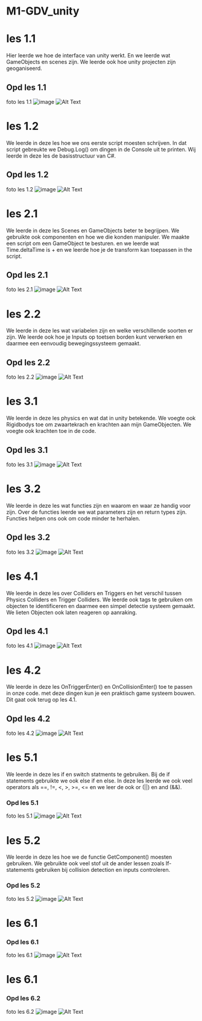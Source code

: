 # M1-GDV_unity
# les 1.1
Hier leerde we hoe de interface van unity werkt.
En we leerde wat GameObjects en scenes zijn.
We leerde ook hoe unity projecten zijn geoganiseerd.

## Opd les 1.1
foto les 1.1
![image](huis.png)
![Alt Text]()

# les 1.2
We leerde in deze les hoe we ons eerste script moesten schrijven.
In dat script gebreukte we Debug.Log() om dingen in de Console uit te printen.
Wij leerde in deze les de basisstructuur van C#.

## Opd les 1.2
foto les 1.2
![image]()
![Alt Text]()

# les 2.1
We leerde in deze les Scenes en GameObjects beter te begrijpen.
We gebruikte ook componenten en hoe we die konden manipuler.
We maakte een script om een GameObject te besturen.
en we leerde wat Time.deltaTime is + en we leerde hoe je de transform kan toepassen in the script.

## Opd les 2.1
foto les 2.1
![image]()
![Alt Text]()

# les 2.2
We leerde in deze les wat variabelen zijn en welke verschillende soorten er zijn.
We leerde ook hoe je Inputs op toetsen borden kunt verwerken en daarmee een eenvoudig bewegingssysteem gemaakt.

## Opd les 2.2
foto les 2.2
![image]()
![Alt Text]()

# les 3.1
We leerde in deze les physics en wat dat in unity betekende.
We voegte ook Rigidbodys toe om zwaartekrach en krachten aan mijn GameObjecten.
We voegte ook krachten toe in de code.

## Opd les 3.1
foto les 3.1
![image]()
![Alt Text]()

# les 3.2
We leerde in deze les wat functies zijn en waarom en waar ze handig voor zijn.
Over de functies leerde we wat parameters zijn en return types zijn.
Functies helpen ons ook om code minder te herhalen.

## Opd les 3.2
foto les 3.2
![image]()
![Alt Text]()

# les 4.1
We leerde in deze les over Colliders en Triggers en het verschil tussen Physics Colliders en Trigger Colliders.
We leerde ook tags te gebruiken om objecten te identificeren en daarmee een simpel detectie systeem gemaakt.
We lieten Objecten ook laten reageren op aanraking.

## Opd les 4.1
foto les 4.1
![image]()
![Alt Text]()

# les 4.2
We leerde in deze les OnTriggerEnter() en OnCollisionEnter() toe te passen in onze code.
met deze dingen kun je een praktisch game systeem bouwen.
Dit gaat ook terug op les 4.1.

## Opd les 4.2
foto les 4.2
![image]()
![Alt Text]()

# les 5.1
We leerde in deze les if en switch statments te gebruiken.
Bij de if statements gebruikte we ook else if en else.
In deze les leerde we ook veel operators als ==, !=, <, >, >=, <= en we leer de ook or (||) en and (&&).

### Opd les 5.1
foto les 5.1
![image]()
![Alt Text]()

# les 5.2
We leerde in deze les hoe we de functie GetComponent<Type>() moesten gebruiken.
We gebruikte ook veel stof uit de ander lessen zoals If-statements gebruiken bij collision detection en inputs controleren.

### Opd les 5.2
foto les 5.2
![image]()
![Alt Text]()

# les 6.1

### Opd les 6.1
foto les 6.1
![image]()
![Alt Text]()

# les 6.1

### Opd les 6.2
foto les 6.2
![image]()
![Alt Text]()

